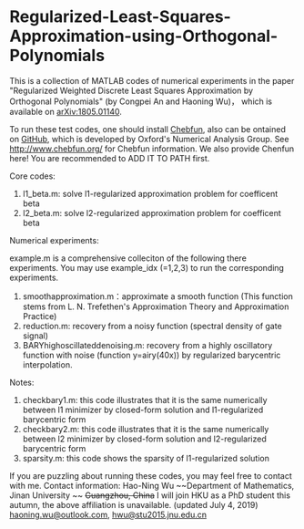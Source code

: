 # Regularized-Least-Squares-Approximation-using-Orthogonal-Polynomials
This is a collection of MATLAB codes of numerical experiments in the paper 
"Regularized Weighted Discrete Least Squares Approximation by Orthogonal Polynomials" (by Congpei An and Haoning Wu)，
which is available on [arXiv:1805.01140](https://arxiv.org/abs/1805.01140).

To run these test codes, one should install [Chebfun](http://www.chebfun.org/), also can be ontained on [GitHub](https://github.com/chebfun), 
which is developed by Oxford's Numerical Analysis Group. See http://www.chebfun.org/ for Chebfun information.
We also provide Chenfun here! You are recommended to ADD IT TO PATH first.

Core codes:

1) l1_beta.m: solve l1-regularized approximation problem for coefficent beta
2) l2_beta.m: solve l2-regularized approximation problem for coefficent beta

Numerical experiments:

example.m is a comprehensive colleciton of the following there experiments. You may use example_idx (=1,2,3) to run the corresponding experiments.

1) smoothapproximation.m：approximate a smooth function (This function stems from L. N. Trefethen's Approximation Theory and Approximation Practice)
2) reduction.m: recovery from a noisy function (spectral density of gate signal)
3) BARYhighoscillateddenoising.m: recovery from a highly oscillatory function with noise (function y=airy(40x)) by regularized barycentric interpolation.

Notes:

1) checkbary1.m: this code illustrates that it is the same numerically between l1 minimizer by closed-form solution and l1-regularized barycentric form
2) checkbary2.m: this code illustrates that it is the same numerically between l2 minimizer by closed-form solution and l2-regularized barycentric form
3) sparsity.m: this code shows the sparsity of l1-regularized solution

If you are puzzling about running these codes, you may feel free to contact with me. 
Contact information:
Hao-Ning Wu
~~Department of Mathematics, Jinan University ~~
~~Guangzhou, China~~
I will join HKU as a PhD student this autumn, the above affiliation is unavailable. (updated July 4, 2019) 
haoning.wu@outlook.com, hwu@stu2015.jnu.edu.cn 
